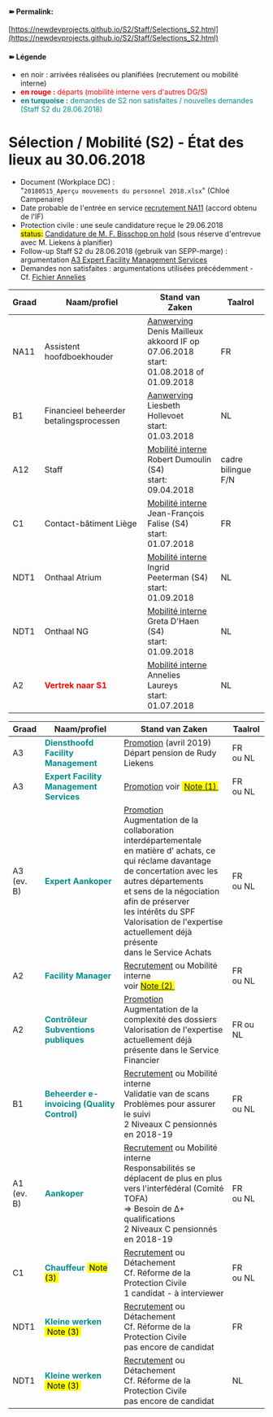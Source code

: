 <link rel="stylesheet" href="https://newdevprojects.github.io/S2/S2.css">

#### &#10173; Permalink: 
[https://newdevprojects.github.io/S2/Staff/Selections_S2.html](https://newdevprojects.github.io/S2/Staff/Selections_S2.html)

#### &#10173; Légende

* en noir : arrivées réalisées ou planifiées (recrutement ou mobilité interne)
* <font color="red"><b>en rouge :</b> départs (mobilité interne vers d'autres DG/S)</font>
* <font color="darkcyan"><b>en turquoise :</b> demandes de S2 non satisfaites / nouvelles demandes (Staff S2 du 28.06.2018)</font>

# Sélection / Mobilité (S2) - &Eacute;tat des lieux au 30.06.2018

* Document (Workplace DC) :  
"`20180515_Aperçu mouvements du personnel 2018.xlsx`" (Chloé Campenaire)
* Date probable de l'entrée en service [recrutement NA11](http://nimb.ws/jNcbgk) (accord obtenu de l'IF)
* Protection civile : une seule candidature reçue le 29.06.2018<br><mark>status:</mark> [Candidature de M. F. Bisschop on hold](http://nimb.ws/oWt5fC) (sous réserve d'entrevue avec M. Liekens à planifier)
* Follow-up Staff S2 du 28.06.2018 (gebruik van SEPP-marge) : argumentation [A3 Expert Facility Management Services](http://nimb.ws/3OTHfC)
* Demandes non satisfaites : argumentations utilisées précédemment - Cf. [Fichier Annelies](http://nimb.ws/YZ8LMl)

| Graad | Naam/profiel | Stand van Zaken | Taalrol |
| --- | --- | --- | --- |
| NA11 | Assistent hoofdboekhouder | <u>Aanwerving</u> Denis Mailleux<br>akkoord IF op 07.06.2018<br>start: 01.08.2018 of 01.09.2018 | FR |
|  B1 |  Financieel beheerder betalingsprocessen | <u>Aanwerving</u> Liesbeth Hollevoet<br>start: 01.03.2018 | NL |
| A12 | Staff | <u>Mobilité interne</u><br>Robert Dumoulin (S4)<br>start: 09.04.2018 | cadre bilingue F/N |
| C1 | Contact-bâtiment Liège | <u>Mobilité interne</u><br>Jean-François Falise (S4)<br>start: 01.07.2018 | FR |
| NDT1 | Onthaal Atrium | <u>Mobilité interne</u><br>Ingrid Peeterman (S4)<br>start: 01.09.2018 | NL |
| NDT1 | Onthaal NG | <u>Mobilité interne</u><br>Greta D'Haen (S4)<br>start: 01.09.2018 | NL |
| A2 | <font color="red"><b>Vertrek naar S1</b></font> | <u>Mobilité interne</u> Annelies Laureys<br>start: 01.07.2018 | NL |

| Graad | Naam/profiel | Stand van Zaken | Taalrol |
| --- | --- | --- | --- |
| A3 | <font color="darkcyan"><b>Diensthoofd Facility Management</b></font> | <u>Promotion</u> (avril 2019)<br>Départ pension de Rudy Liekens | FR<br>ou NL |
| A3 | <font color="darkcyan"><b>Expert Facility Management Services</b></font> | <u>Promotion</u> voir <mark>&nbsp;<a href="http://nimb.ws/3OTHfC">Note (1)&nbsp; | FR<br>ou NL |
| A3<br>(ev. B) | <font color="darkcyan"><b>Expert Aankoper</b></font> | <u>Promotion</u><br>Augmentation de la collaboration interdépartementale<br>en matière d' achats, ce qui réclame davantage<br>de concertation avec les autres départements<br>et sens de la négociation afin de préserver<br>les intérêts du SPF<br>Valorisation de l'expertise actuellement déjà présente<br> dans le Service Achats | FR<br>ou NL |
| A2 | <font color="darkcyan"><b>Facility Manager</b></font> | <u>Recrutement</u> ou Mobilité interne<br>voir <mark><a href="http://nimb.ws/YZ8LMl">Note (2)&nbsp; | FR<br>ou NL |
| A2 | <font color="darkcyan"><b>Contrôleur Subventions publiques</b></font> | <u>Promotion</u><br>Augmentation de la complexité des dossiers<br>Valorisation de l'expertise<br>actuellement déjà présente dans le Service Financier | FR ou NL |
| B1 | <font color="darkcyan"><b>Beheerder e-invoicing (Quality Control)</b></font> | <u>Recrutement</u> ou Mobilité interne<br>Validatie van de scans<br>Problèmes pour assurer le suivi <br>2 Niveaux C pensionnés en 2018-19 | FR<br>ou NL |
| A1<br>(ev. B) | <font color="darkcyan"><b>Aankoper</b></font> | <u>Recrutement</u> ou Mobilité interne<br>Responsabilités se déplacent de plus en plus<br>vers l'interfédéral (Comité TOFA)<br>=&gt; Besoin de &Delta;+ qualifications<br>2 Niveaux C pensionnés en 2018-19 | FR<br>ou NL |
| C1 | <font color="darkcyan"><b>Chauffeur</b></font> <mark>&nbsp;Note (3)&nbsp; | <u>Recrutement</u> ou Détachement<br>Cf. Réforme de la Protection Civile<br>1 candidat - à interviewer | FR<br>ou NL |
| NDT1 | <font color="darkcyan"><b>Kleine werken</b></font> <mark>&nbsp;Note (3)&nbsp; | <u>Recrutement</u> ou Détachement<br>Cf. Réforme de la Protection Civile<br>pas encore de candidat | FR |
| NDT1 | <font color="darkcyan"><b>Kleine werken</b></font> <mark>&nbsp;Note (3)&nbsp; | <u>Recrutement</u> ou Détachement<br>Cf. Réforme de la Protection Civile<br>pas encore de candidat | NL |


